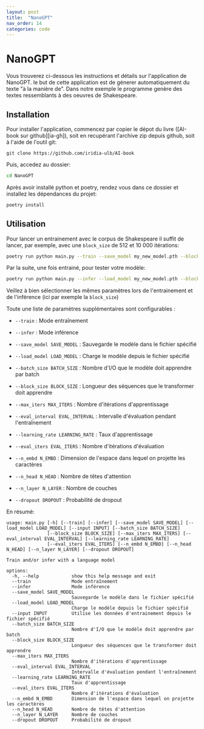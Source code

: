 ```yaml
---
layout: post
title:  "NanoGPT"
nav_order: 14
categories: code
---
```


# NanoGPT

Vous trouverez ci-dessous les instructions et détails sur l'application de NanoGPT.
le but de cette application est de génerer automatiquement du texte "à la manière de".
Dans notre exemple le programme genère des textes ressemblants à des oeuvres de Shakespeare.

## Installation

Pour installer l'application, commencez par copier le dépot du livre ([AI-book sur github][ia-gh]),
soit en recupérant l'archive zip depuis github, soit à l'aide de l'outil git:
```
git clone https://github.com/iridia-ulb/AI-book
```

Puis, accedez au dossier:

```bash
cd NanoGPT
```

Après avoir installé python et poetry, rendez vous dans ce dossier et installez les
dépendances du projet:

```bash
poetry install
```

## Utilisation

Pour lancer un entrainement avec le corpus de Shakespeare il suffit de lancer, par exemple, avec une `block_size` de 512 et 10 000 itérations:

```bash
poetry run python main.py --train --save_model my_new_model.pth --block_size 512 --eval_iters 10000
```

Par la suite, une fois entrainé, pour tester votre modèle:

```bash
poetry run python main.py --infer --load_model my_new_model.pth --block_size 512
```

Veillez à bien sélectionner les mêmes paramètres lors de l'entrainement et de l'inférence (ici par exemple la `block_size`)

Toute une liste de paramètres supplémentaires sont configurables :
  
  * `--train` : Mode entraînement
  
  * `--infer` : Mode inférence
  
  * `--save_model SAVE_MODEL` : Sauvegarde le modèle dans le fichier spécifié
  
  * `--load_model LOAD_MODEL` : Charge le modèle depuis le fichier spécifié
  
  * `--batch_size BATCH_SIZE` : Nombre d'I/O que le modèle doit apprendre par batch
  
  * `--block_size BLOCK_SIZE` : Longueur des séquences que le transformer doit apprendre
  
  * `--max_iters MAX_ITERS` : Nombre d'itérations d'apprentissage
  
  * `--eval_interval EVAL_INTERVAL` : Intervalle d'évaluation pendant l'entraînement
  
  * `--learning_rate LEARNING_RATE` : Taux d'apprentissage
  
  * `--eval_iters EVAL_ITERS` : Nombre d'itérations d'évaluation
  
  * `--n_embd N_EMBD` : Dimension de l'espace dans lequel on projette les caractères
  
  * `--n_head N_HEAD` : Nombre de têtes d'attention
  
  * `--n_layer N_LAYER` : Nombre de couches
  
  * `--dropout DROPOUT` : Probabilité de dropout
  

En résumé:

```
usage: main.py [-h] [--train] [--infer] [--save_model SAVE_MODEL] [--load_model LOAD_MODEL] [--input INPUT] [--batch_size BATCH_SIZE]
               [--block_size BLOCK_SIZE] [--max_iters MAX_ITERS] [--eval_interval EVAL_INTERVAL] [--learning_rate LEARNING_RATE]
               [--eval_iters EVAL_ITERS] [--n_embd N_EMBD] [--n_head N_HEAD] [--n_layer N_LAYER] [--dropout DROPOUT]

Train and/or infer with a language model

options:
  -h, --help            show this help message and exit
  --train               Mode entraînement
  --infer               Mode inférence
  --save_model SAVE_MODEL
                        Sauvegarde le modèle dans le fichier spécifié
  --load_model LOAD_MODEL
                        Charge le modèle depuis le fichier spécifié
  --input INPUT         Utilise les données d'entrainement depuis le fichier spécifié
  --batch_size BATCH_SIZE
                        Nombre d'I/O que le modèle doit apprendre par batch
  --block_size BLOCK_SIZE
                        Longueur des séquences que le transformer doit apprendre
  --max_iters MAX_ITERS
                        Nombre d'itérations d'apprentissage
  --eval_interval EVAL_INTERVAL
                        Intervalle d'évaluation pendant l'entraînement
  --learning_rate LEARNING_RATE
                        Taux d'apprentissage
  --eval_iters EVAL_ITERS
                        Nombre d'itérations d'évaluation
  --n_embd N_EMBD       Dimension de l'espace dans lequel on projette les caractères
  --n_head N_HEAD       Nombre de têtes d'attention
  --n_layer N_LAYER     Nombre de couches
  --dropout DROPOUT     Probabilité de dropout
```
